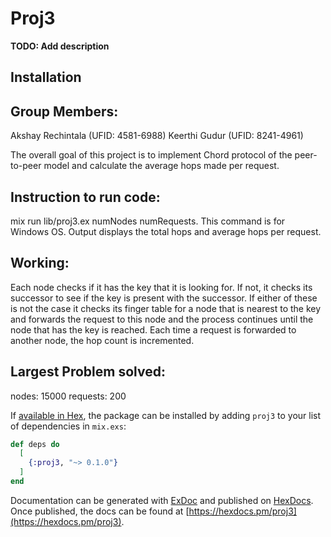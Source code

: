 # Proj3

**TODO: Add description**

## Installation

Group Members: 
---------------
Akshay Rechintala (UFID: 4581-6988)
Keerthi Gudur (UFID: 8241-4961)

The overall goal of this project is to implement Chord protocol of the peer-to-peer model and calculate the average hops made per request.

Instruction to run code:
------------------------
mix run lib/proj3.ex numNodes numRequests. This command is for Windows OS. 
Output displays the total hops and average hops per request.

Working:
------------------------
Each node checks if it has the key that it is looking for. If not, it checks its successor to see if the key is present with the successor. If either of these is not the case it checks its finger table for a node that is nearest to the key and forwards the request to this node and the process continues until the node that has the key is reached. Each time a request is forwarded to another node, the hop count is incremented.

Largest Problem solved:
-------------------------
nodes: 15000
requests: 200


If [available in Hex](https://hex.pm/docs/publish), the package can be installed
by adding `proj3` to your list of dependencies in `mix.exs`:

```elixir
def deps do
  [
    {:proj3, "~> 0.1.0"}
  ]
end
```

Documentation can be generated with [ExDoc](https://github.com/elixir-lang/ex_doc)
and published on [HexDocs](https://hexdocs.pm). Once published, the docs can
be found at [https://hexdocs.pm/proj3](https://hexdocs.pm/proj3).

